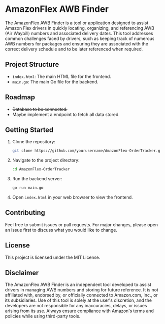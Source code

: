 # AmazonFlex AWB Finder

The AmazonFlex AWB Finder is a tool or application designed to assist Amazon Flex drivers in quickly locating, organizing, and referencing AWB (Air Waybill) numbers and associated delivery dates. This tool addresses common challenges faced by drivers, such as keeping track of numerous AWB numbers for packages and ensuring they are associated with the correct delivery schedule and to be later referenced when required.

## Project Structure

- `index.html`: The main HTML file for the frontend.
- `main.go`: The main Go file for the backend.

## Roadmap

- ~~Database to be connected.~~
- Maybe implement a endpoint to fetch all data stored.

## Getting Started

1. Clone the repository:

    ```sh
    git clone https://github.com/yourusername/AmazonFlex-OrderTracker.git
    ```

2. Navigate to the project directory:

    ```sh
    cd AmazonFlex-OrderTracker
    ```

3. Run the backend server:

    ```sh
    go run main.go
    ```

4. Open `index.html` in your web browser to view the frontend.

## Contributing

Feel free to submit issues or pull requests. For major changes, please open an issue first to discuss what you would like to change.

## License

This project is licensed under the MIT License.

## Disclaimer

The AmazonFlex AWB Finder is an independent tool developed to assist drivers in managing AWB numbers and storing for future reference. It is not affiliated with, endorsed by, or officially connected to Amazon.com, Inc., or its subsidiaries. Use of this tool is solely at the user's discretion, and the developers are not responsible for any inaccuracies, delays, or issues arising from its use. Always ensure compliance with Amazon's terms and policies while using third-party tools.
